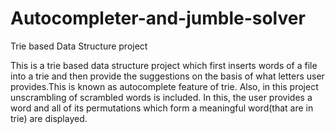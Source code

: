 # Autocompleter-and-jumble-solver
Trie based Data Structure project

This is a trie based data structure project which first inserts words of a file into a trie and then provide the suggestions on the basis of what letters user provides.This is known as autocomplete feature of trie.
 Also, in this project unscrambling of scrambled words is included. In this, the user provides a word and all of its permutations which form a meaningful word(that are in trie) are displayed.
